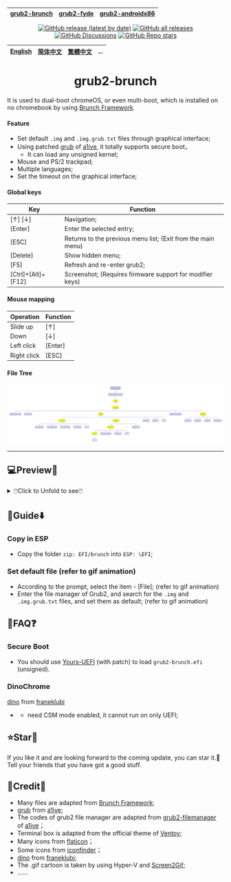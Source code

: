 [grub2-brunch](https://github.com/M-L-P/grub2-brunch)|[grub2-fyde](https://github.com/M-L-P/grub2-fyde)|[grub2-androidx86](https://github.com/M-L-P/grub2-androidx86)
-|-|-

<div align="center">

[![GitHub release (latest by date)](https://img.shields.io/github/v/release/M-L-P/grub2-brunch)](https://github.com/M-L-P/grub2-brunch/releases/latest)
[![GitHub all releases](https://img.shields.io/github/downloads/M-L-P/grub2-brunch/total)](https://github.com/M-L-P/grub2-brunch/releases)
[![GitHub Discussions](https://img.shields.io/github/discussions/M-L-P/grub2-brunch)](https://github.com/M-L-P/grub2-brunch/discussions)
[![GitHub Repo stars](https://img.shields.io/github/stars/M-L-P/grub2-brunch?style=social)](https://github.com/M-L-P/grub2-brunch/stargazers)

</div>

[English](README.md)|[简体中文](README-自述文件.md)|[繁體中文](README-繁體中文.md)|...
--|--|--|--

<h1 align="center">grub2-brunch</h1>

It is used to dual-boot chromeOS, or even multi-boot, which is installed on no chromebook by using [Brunch Framework](https://github.com/sebanc/brunch).
#### Feature
- Set default `.img` and `.img.grub.txt` files through graphical interface;
- Using patched [grub](https://github.com/a1ive/grub) of [a1ive](https://github.com/a1ive), it totally supports secure boot，
  - It can load any unsigned kernel;
- Mouse and PS/2 trackpad;
- Multiple languages;
- Set the timeout on the graphical interface;

#### Global keys

Key|Function
-|-
[↑] [↓] | Navigation;
[Enter] | Enter the selected entry;
[ESC] | Returns to the previous menu list; (Exit from the main menu)
[Delete] | Show hidden menu;
[F5] | Refresh and re-enter grub2;
[Ctrl]+[Alt]+[F12] | Screenshot; (Requires firmware support for modifier keys)

#### Mouse mapping

Operation | Function
-|-
Slide up | [↑]
Down | [↓]
Left click | [Enter]
Right click | [ESC]

#### File Tree
<img src="https://raw.githubusercontent.com/M-L-P/.github/main/screenshots/grub2-brunch/grub2-brunch.png">

-----------------------------------------------------------------------------------------------------------------------------------
## 💻️Preview👀

<details>
<summary>🖱️Click to Unfold to see🖱️</summary>

### 1024x768
<img src="https://raw.githubusercontent.com/M-L-P/.github/main/screenshots/grub2-brunch/English/English.gif">

#### 1920x1080
<img src="https://raw.githubusercontent.com/M-L-P/.github/main/screenshots/grub2-brunch/English/1080p-menu.png">
<img src="https://raw.githubusercontent.com/M-L-P/.github/main/screenshots/grub2-brunch/English/1080p-settings.png">
</details>

## 🧭Guide⬇️

### Copy in ESP
- Copy the folder `zip: EFI/brunch` into `ESP: \EFI`;
### Set default file (refer to gif animation)
- According to the prompt, select the item - [File]; (refer to gif animation)
- Enter the file manager of Grub2, and search for the `.img` and `.img.grub.txt` files, and set them as default; (refer to gif animation)

## 📝FAQ❓️

### Secure Boot
- You should use [Yours-UEFI](https://github.com/M-L-P/Yours-UEFI) (with patch) to load `grub2-brunch.efi` (unsigned).

### DinoChrome
[dino](https://github.com/franeklubi/dino) from [franeklubi](https://github.com/franeklubi)
- - need CSM mode enabled, it cannot run on only UEFI;

## ⭐Star🌟
If you like it and are looking forward to the coming update, you can star it.💫<br/>
Tell your friends that you have got a good stuff.

## 🎉Credit🎊
- Many files are adapted from [Brunch Framework](https://github.com/sebanc/brunch);
- [grub](https://github.com/a1ive/grub) from [a1ive](https://github.com/a1ive);
- The codes of grub2 file manager are adapted from [grub2-filemanager](https://github.com/a1ive/grub2-filemanager) of [a1ive](https://github.com/a1ive)；
- Terminal box is adapted from the official theme of [Ventoy](https://github.com/ventoy/Ventoy);
- Many icons from [flaticon](https://www.flaticon.com/)；
- Some icons from [iconfinder](https://www.iconfinder.com/)；
- [dino](https://github.com/franeklubi/dino) from [franeklubi](https://github.com/franeklubi);
- The .gif cartoon is taken by using Hyper-V and [Screen2Gif](https://github.com/NickeManarin/ScreenToGif);
- ......